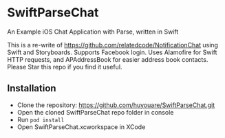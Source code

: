 # SwiftParseChat
An Example iOS Chat Application with Parse, written in Swift

This is a re-write of https://github.com/relatedcode/NotificationChat using Swift and Storyboards. Supports Facebook login.
Uses Alamofire for Swift HTTP requests, and APAddressBook for easier address book contacts. Please Star this repo if you find it useful.

## Installation
- Clone the repository: https://github.com/huyouare/SwiftParseChat.git
- Open the cloned SwiftParseChat repo folder in console
- Run `pod install`
- Open SwiftParseChat.xcworkspace in XCode
